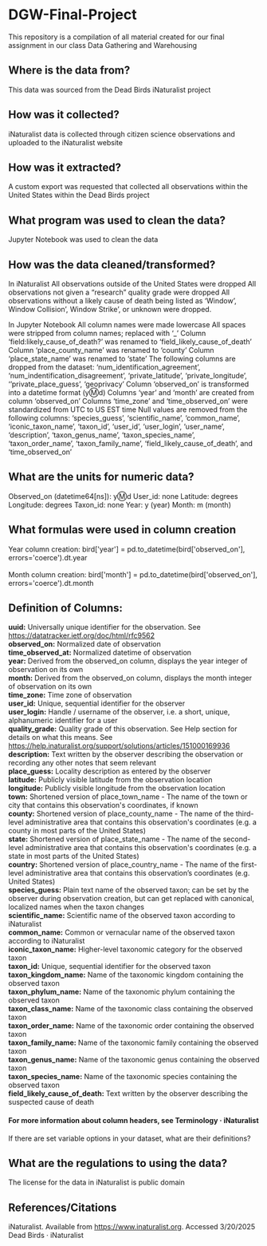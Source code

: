# DGW-Final-Project
This repository is a compilation of all material created for our final assignment in our class Data Gathering and Warehousing

## Where is the data from?
This data was sourced from the Dead Birds iNaturalist project


## How was it collected?
iNaturalist data is collected through citizen science observations and uploaded to the iNaturalist website

## How was it extracted?
A custom export was requested that collected all observations within the United States within the Dead Birds project

## What program was used to clean the data?
Jupyter Notebook was used to clean the data

## How was the data cleaned/transformed?

In iNaturalist
All observations outside of the United States were dropped
All observations not given a “research” quality grade were dropped
All observations without a likely cause of death being listed as ‘Window’, Window Collision’, Window Strike’, or unknown were dropped.

In Jupyter Notebook
All column names were made lowercase
All spaces were stripped from column names; replaced with ‘_’
Column ‘field:likely_cause_of_death?’ was renamed to ‘field_likely_cause_of_death’
Column ‘place_county_name’ was renamed to ‘county’
Column ‘place_state_name’ was renamed to ‘state’
The following columns are dropped from the dataset: ‘num_identification_agreement’, ‘num_indentification_disagreement’, ‘private_latitude’, ‘private_longitude’, ‘’private_place_guess’, ‘geoprivacy’ 
Column ‘observed_on’ is transformed into a datetime format  (y:m:d)
Columns ‘year’ and ‘month’ are created from column ‘observed_on’
Columns ‘time_zone’ and ‘time_observed_on’ were standardized from UTC to US EST time
Null values are removed from the following columns: ‘species_guess’, ‘scientific_name’, ‘common_name’, ‘iconic_taxon_name’, ‘taxon_id’, ‘user_id’, ‘user_login’, ‘user_name’, ‘description’, ‘taxon_genus_name’, ‘taxon_species_name’, ‘taxon_order_name’, ‘taxon_family_name’, ‘field_likely_cause_of_death’, and ‘time_observed_on’

## What are the units for numeric data?

Observed_on (datetime64[ns]): y:m:d
User_id: none
Latitude: degrees
Longitude: degrees
Taxon_id: none
Year: y (year)
Month: m (month)



## What formulas were used in column creation
Year column creation:
 bird['year'] = pd.to_datetime(bird['observed_on'], errors='coerce').dt.year <br>
 <br>
Month column creation: 
bird['month'] = pd.to_datetime(bird['observed_on'], errors='coerce').dt.month


## Definition of Columns:

**uuid:** Universally unique identifier for the observation. See https://datatracker.ietf.org/doc/html/rfc9562 <br>
**observed_on:** Normalized date of observation <br>
**time_observed_at:** Normalized datetime of observation <br>
**year:** Derived from the observed_on column, displays the year integer of observation on its own <br>
**month:** Derived from the observed_on column, displays the month integer of observation on its own <br>
**time_zone:** Time zone of observation <br>
**user_id:** Unique, sequential identifier for the observer <br>
**user_login:** Handle / username of the observer, i.e. a short, unique, alphanumeric identifier for a user <br>
**quality_grade:** Quality grade of this observation. See Help section for details on what this means. See https://help.inaturalist.org/support/solutions/articles/151000169936 <br>
**description:** Text written by the observer describing the observation or recording any other notes that seem relevant <br>
**place_guess:** Locality description as entered by the observer <br>
**latitude:** Publicly visible latitude from the observation location <br>
**longitude:** Publicly visible longitude from the observation location <br>
**town:** Shortened version of place_town_name -  The name of the town or city that contains this observation's coordinates, if known <br>
**county:** Shortened version of place_county_name - The name of the third-level administrative area that contains this observation's coordinates (e.g. a county in most parts of the United States) <br>
**state:** Shortened version of place_state_name - The name of the second-level administrative area that contains this observation's coordinates (e.g. a state in most parts of the United States) <br>
**country:** Shortened version of place_country_name - The name of the first-level administrative area that contains this observation’s coordinates (e.g. United States) <br>
**species_guess:** Plain text name of the observed taxon; can be set by the observer during observation creation, but can get replaced with canonical, localized names when the taxon changes <br>
**scientific_name:** Scientific name of the observed taxon according to iNaturalist <br>
**common_name:** Common or vernacular name of the observed taxon according to iNaturalist <br>
**iconic_taxon_name:** Higher-level taxonomic category for the observed taxon <br>
**taxon_id:** Unique, sequential identifier for the observed taxon <br>
**taxon_kingdom_name:** Name of the taxonomic kingdom containing the observed taxon <br>
**taxon_phylum_name:** Name of the taxonomic phylum containing the observed taxon <br>
**taxon_class_name:** Name of the taxonomic class containing the observed taxon<br>
**taxon_order_name:** Name of the taxonomic order containing the observed taxon<br>
**taxon_family_name:** Name of the taxonomic family containing the observed taxon<br>
**taxon_genus_name:** Name of the taxonomic genus containing the observed taxon<br>
**taxon_species_name:** Name of the taxonomic species containing the observed taxon<br>
**field_likely_cause_of_death:** Text written by the observer describing the suspected cause of death <br>


#### For more information about column headers, see Terminology · iNaturalist


If there are set variable options in your dataset, what are their definitions?


## What are the regulations to using the data?
The license for the data in iNaturalist is public domain

## References/Citations
iNaturalist. Available from https://www.inaturalist.org. Accessed 3/20/2025
Dead Birds · iNaturalist
